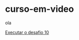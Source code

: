 # curso-em-video
 
ola

<a href="https://kauefelau.github.io/curso-em-video/desafios/010-pt2/projeto/index.html"> Executar o desafio 10 </a>
